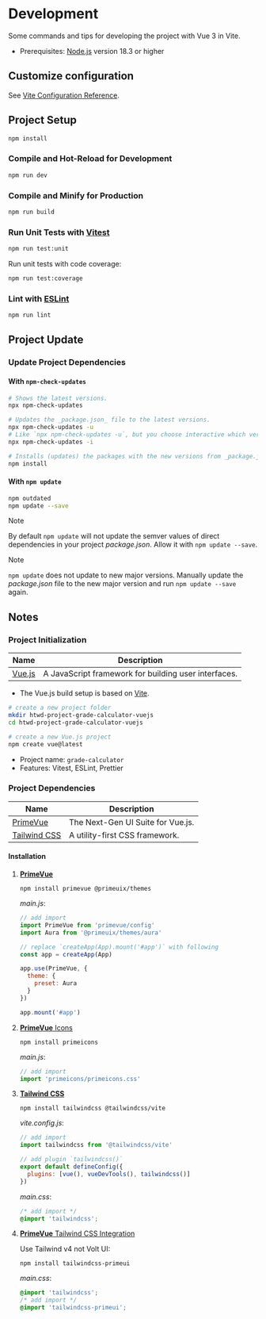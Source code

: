 # Development

Some commands and tips for developing the project with Vue 3 in Vite.

- Prerequisites: [Node.js](https://nodejs.org/) version 18.3 or higher

## Customize configuration

See [Vite Configuration Reference](https://vite.dev/config/).

## Project Setup

```sh
npm install
```

### Compile and Hot-Reload for Development

```sh
npm run dev
```

### Compile and Minify for Production

```sh
npm run build
```

### Run Unit Tests with [Vitest](https://vitest.dev/)

```sh
npm run test:unit
```

Run unit tests with code coverage:

```sh
npm run test:coverage
```

### Lint with [ESLint](https://eslint.org/)

```sh
npm run lint
```

## Project Update

### Update Project Dependencies

#### With `npm-check-updates`

```sh
# Shows the latest versions.
npx npm-check-updates

# Updates the _package.json_ file to the latest versions.
npx npm-check-updates -u
# Like `npx npm-check-updates -u`, but you choose interactive which versions to update.
npx npm-check-updates -i

# Installs (updates) the packages with the new versions from _package.json_.
npm install
```

#### With `npm update`

```sh
npm outdated
npm update --save
```

> [!NOTE]
> By default `npm update` will not update the semver values of
> direct dependencies in your project _package.json_.
> Allow it with `npm update --save`.

> [!NOTE]
> `npm update` does not update to new major versions.
> Manually update the _package.json_ file to the new major version and run
> `npm update --save` again.

## Notes

### Project Initialization

| Name                         | Description                                          |
| ---------------------------- | ---------------------------------------------------- |
| [Vue.js](https://vuejs.org/) | A JavaScript framework for building user interfaces. |

- The Vue.js build setup is based on [Vite](https://vite.dev/).

```sh
# create a new project folder
mkdir htwd-project-grade-calculator-vuejs
cd htwd-project-grade-calculator-vuejs

# create a new Vue.js project
npm create vue@latest
```

- Project name: `grade-calculator`
- Features: Vitest, ESLint, Prettier

### Project Dependencies

| Name                                     | Description                       |
| ---------------------------------------- | --------------------------------- |
| [PrimeVue](https://primevue.org/)        | The Next-Gen UI Suite for Vue.js. |
| [Tailwind CSS](https://tailwindcss.com/) | A utility-first CSS framework.    |

#### Installation

1. [**PrimeVue**](https://primevue.org/vite)

   ```shell
   npm install primevue @primeuix/themes
   ```

   _main.js_:

   ```js
   // add import
   import PrimeVue from 'primevue/config'
   import Aura from '@primeuix/themes/aura'

   // replace `createApp(App).mount('#app')` with following
   const app = createApp(App)

   app.use(PrimeVue, {
     theme: {
       preset: Aura
     }
   })

   app.mount('#app')
   ```

2. [**PrimeVue** Icons](https://primevue.org/icons/)

   ```shell
   npm install primeicons
   ```

   _main.js_:

   ```javascript
   // add import
   import 'primeicons/primeicons.css'
   ```

3. [**Tailwind CSS**](https://tailwindcss.com/docs/installation/using-vite)

   ```shell
   npm install tailwindcss @tailwindcss/vite
   ```

   _vite.config.js_:

   ```js
   // add import
   import tailwindcss from '@tailwindcss/vite'

   // add plugin `tailwindcss()`
   export default defineConfig({
     plugins: [vue(), vueDevTools(), tailwindcss()]
   })
   ```

   _main.css_:

   ```css
   /* add import */
   @import 'tailwindcss';
   ```

4. [**PrimeVue** Tailwind CSS Integration](https://primevue.org/tailwind/)

   Use Tailwind v4 not Volt UI:

   ```shell
   npm install tailwindcss-primeui
   ```

   _main.css_:

   ```css
   @import 'tailwindcss';
   /* add import */
   @import 'tailwindcss-primeui';
   ```
